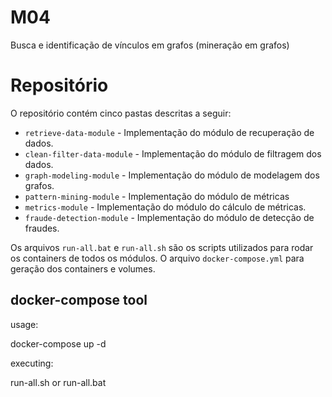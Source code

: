 # M04
 Busca e identificação de vínculos em grafos (mineração em grafos)

# Repositório

O repositório contém cinco pastas descritas a seguir:
* `retrieve-data-module` - Implementação do módulo de recuperação de dados.
* `clean-filter-data-module` - Implementação do módulo de filtragem dos dados.
* `graph-modeling-module` - Implementação do módulo de modelagem dos grafos.
* `pattern-mining-module` - Implementação do módulo de métricas
* `metrics-module` - Implementação do módulo do cálculo de métricas.
* `fraude-detection-module` - Implementação do módulo de detecção de fraudes.

Os arquivos `run-all.bat` e `run-all.sh` são os scripts utilizados para rodar os containers de todos os módulos. O arquivo `docker-compose.yml` para geração dos containers e volumes. 

 ## docker-compose tool

usage: 

docker-compose up -d

executing:

run-all.sh or run-all.bat

